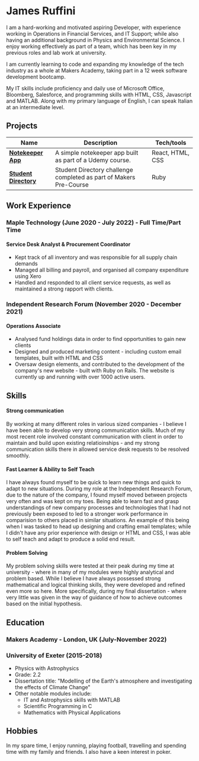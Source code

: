 # James Ruffini

I am a hard-working and motivated aspiring Developer, with experience working in Operations in Financial Services, and IT Support; while also having an additional background in Physics and Environmental Science. I enjoy working effectively as part of a team, which has been key in my previous roles and lab work at university.

I am currently learning to code and expanding my knowledge of the tech industry as a whole at Makers Academy, taking part in a 12 week software development bootcamp.

My IT skills include proficiency and daily use of Microsoft Office, Bloomberg, Salesforce, and programming skills with HTML, CSS, Javascript and MATLAB. Along with my primary language of English, I can speak Italian at an intermediate level.

## Projects

| Name                                                        | Description                                              | Tech/tools        |
| ----------------------------------------------------------- | -------------------------------------------------------- | ----------------- |
| [**Notekeeper App**](https://github.com/iniffur/NoteKeeper) | A simple notekeeper app built as part of a Udemy course. | React, HTML, CSS |
| [**Student Directory**](https://github.com/iniffur/student-directory)                              | Student Directory challenge completed as part of Makers Pre-Course                                      | Ruby              |

## Work Experience

### Maple Technology (June 2020 - July 2022) - Full Time/Part Time  
#### Service Desk Analyst & Procurement Coordinator

- Kept track of all inventory and was responsible for all supply chain demands
- Managed all billing and payroll, and organised all company expenditure using Xero
- Handled and responded to all client service requests, as well as maintained a strong rapport with clients.

### Independent Research Forum (November 2020 - December 2021)  
#### Operations Associate

- Analysed fund holdings data in order to find opportunities to gain new clients
- Designed and produced marketing content - including custom email templates, built with HTML and CSS
- Oversaw design elements, and contributed to the development of the company's new website - built with Ruby on Rails. The website is currently up and running with over 1000 active users.

## Skills

#### Strong communication

By working at many different roles in various sized companies - I believe I have been able to develop very strong communication skills. Much of my most recent role involved constant communication with client in order to maintain and build upon existing relatioinships - and my strong communication skills there in allowed service desk requests to be resolved smoothly.

#### Fast Learner & Ability to Self Teach

I have always found myself to be quick to learn new things and quick to adapt to new situations. During my role at the Independent Research Forum, due to the nature of the company, I found myself moved between projects very often and was kept on my toes. Being able to learn fast and grasp understandings of new company processes and technologies that I had not previously been exposed to led to a stronger work performance in comparision to others placed in similar situations. An example of this being when I was tasked to head up designing and crafting email templates; while I didn't have any prior experience with design or HTML and CSS, I was able to self teach and adapt to produce a solid end result.

#### Problem Solving

My problem solving skills were tested at their peak during my time at university - where in many of my modules were highly analytical and problem based. While I believe I have always possessed strong mathematical and logical thinking skills, they were developed and refined even more so here. More specifically, during my final dissertation - where very little was given in the way of guidance of how to achieve outcomes based on the initial hypothesis.

## Education

### Makers Academy - London, UK (July-November 2022)

### University of Exeter (2015-2018)

- Physics with Astrophysics
- Grade: 2.2
- Dissertation title: "Modelling of the Earth's atmosphere and investigating the effects of Climate Change"
- Other notable modules include:
  - IT and Astrophysics skills with MATLAB
  - Scientific Programming in C
  - Mathematics with Physical Applications
  

## Hobbies

In my spare time, I enjoy running, playing football, travelling and spending time with my family and friends. I also have a keen interest in poker.
